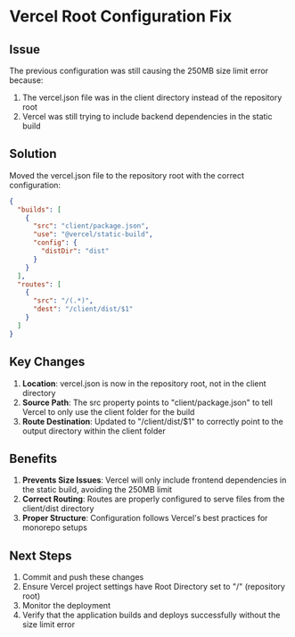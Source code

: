 # Vercel Root Configuration Fix

## Issue
The previous configuration was still causing the 250MB size limit error because:
1. The vercel.json file was in the client directory instead of the repository root
2. Vercel was still trying to include backend dependencies in the static build

## Solution
Moved the vercel.json file to the repository root with the correct configuration:

```json
{
  "builds": [
    {
      "src": "client/package.json",
      "use": "@vercel/static-build",
      "config": {
        "distDir": "dist"
      }
    }
  ],
  "routes": [
    {
      "src": "/(.*)",
      "dest": "/client/dist/$1"
    }
  ]
}
```

## Key Changes

1. **Location**: vercel.json is now in the repository root, not in the client directory
2. **Source Path**: The src property points to "client/package.json" to tell Vercel to only use the client folder for the build
3. **Route Destination**: Updated to "/client/dist/$1" to correctly point to the output directory within the client folder

## Benefits

1. **Prevents Size Issues**: Vercel will only include frontend dependencies in the static build, avoiding the 250MB limit
2. **Correct Routing**: Routes are properly configured to serve files from the client/dist directory
3. **Proper Structure**: Configuration follows Vercel's best practices for monorepo setups

## Next Steps

1. Commit and push these changes
2. Ensure Vercel project settings have Root Directory set to "/" (repository root)
3. Monitor the deployment
4. Verify that the application builds and deploys successfully without the size limit error